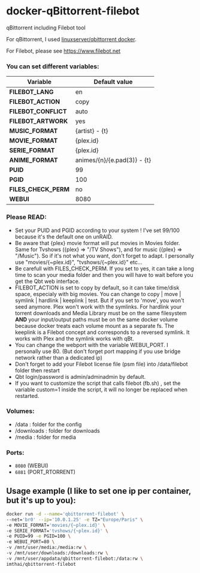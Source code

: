 # docker-qBittorrent-filebot
qBittorrent including Filebot tool

For qBittorrent, I used [linuxserver/qbittorrent docker](https://hub.docker.com/r/linuxserver/qbittorrent).

For Filebot, please see https://www.filebot.net


### You can set different variables:

| Variable |  Default value |
| -------- |  ------------- |
| **FILEBOT_LANG** | en
| **FILEBOT_ACTION** | copy
| **FILEBOT_CONFLICT** | auto
| **FILEBOT_ARTWORK** | yes
| **MUSIC_FORMAT** | {artist} - {t}
| **MOVIE_FORMAT** | {plex.id}
| **SERIE_FORMAT** | {plex.id}
| **ANIME_FORMAT** | animes/{n}/{e.pad(3)} - {t}
| **PUID** | 99
| **PGID** | 100
| **FILES_CHECK_PERM** | no
| **WEBUI** | 8080

### Please READ:
* Set your PUID and PGID according to your system ! I've set 99/100 because it's the default one on unRAID.
* Be aware that {plex} movie format will put movies in Movies folder. Same for Tvshows ({plex} => "/TV Shows"), and for music ({plex} => "/Music"). So if it's not what you want, don't forget to adapt. I personally use "movies/{~plex.id}", "tvshows/{~plex.id}" etc...
* Be carefull with FILES_CHECK_PERM. If you set to yes, it can take a long time to scan your media folder and then you will have to wait before you get the Qbt web interface.
* FILEBOT_ACTION is set to copy by default, so it can take time/disk space, especialy with big movies. You can change to copy | move | symlink | hardlink | keeplink | test. But if you set to 'move', you won't seed anymore. Plex won't work with the symlinks. For hardlink your torrent downloads and Media Library must be on the same filesystem **AND** your input/output paths must be on the same docker volume because docker treats each volume mount as a separate fs. The keeplink is a Filebot concept and corresponds to a reversed symlink. It works with Plex and the symlink works with qBt.  
* You can change the webport with the variable WEBUI_PORT. I personally use 80. (But don't forget port mapping if you use bridge network rather than a dedicated ip)
* Don't forget to add your Filebot license file (psm file) into /data/filebot folder then restart
* Qbt login/password is admin/adminadmin by default.
* If you want to customize the script that calls filebot (fb.sh) , set the variable custom=1 inside the script, it will no longer be replaced when restarted.

### Volumes:

- /data : folder for the config
- /downloads : folder for downloads
- /media : folder for media

### Ports:

 - `8080` (WEBUI)
 - `6881` (PORT_RTORRENT)

## Usage example (I like to set one ip per container, but it's up to you):
```sh
docker run -d --name='qbittorrent-filebot' \
--net='br0' --ip='10.0.1.25' -e TZ="Europe/Paris" \
-e MOVIE_FORMAT='movies/{~plex.id}' \
-e SERIE_FORMAT='tvshows/{~plex.id}' \
-e PUID=99 -e PGID=100 \
-e WEBUI_PORT=80 \
-v /mnt/user/media:/media:rw \
-v /mnt/user/downloads:/downloads:rw \
-v /mnt/user/appdata/qbittorrent-filebot:/data:rw \
imthai/qbittorrent-filebot
```


